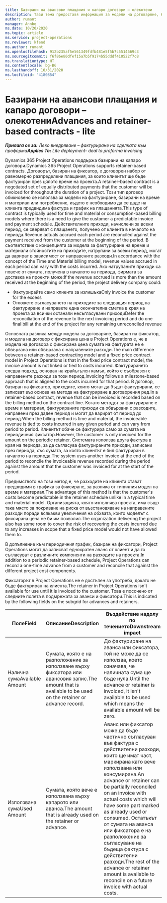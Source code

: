 ```yaml
---
title: Базирани на авансови плащания и капаро договори – олекотени
description: Тази тема предоставя информация за модели на договаряне, базирани на капаро, и аванси в Project Operations.
author: rumant
manager: Annbe
ms.date: 10/20/2020
ms.topic: article
ms.service: project-operations
ms.reviewer: kfend
ms.author: rumant
ms.openlocfilehash: 912b235af5e561349fdfb481e5f5b7c5514669c3
ms.sourcegitcommit: f6f86e80dfef15a7b5f9174b55dddf410522f7c8
ms.translationtype: HT
ms.contentlocale: bg-BG
ms.lasthandoff: 10/31/2020
ms.locfileid: "4180854"
---
```

# <a name="advances-and-retainer-based-contracts---lite"></a><span data-ttu-id="48050-103">Базирани на авансови плащания и капаро договори – олекотени</span><span class="sxs-lookup"><span data-stu-id="48050-103">Advances and retainer-based contracts - lite</span></span>


<span data-ttu-id="48050-104">_**Прилага се за:** Леко внедряване – фактуриране на сделката към проформа_</span><span class="sxs-lookup"><span data-stu-id="48050-104">_**Applies To:** Lite deployment- deal to proforma invoicing_</span></span>

<span data-ttu-id="48050-105">Dynamics 365 Project Operations поддържа базирани на капаро договори.</span><span class="sxs-lookup"><span data-stu-id="48050-105">Dynamics 365 Project Operations supports retainer-based contracts.</span></span> <span data-ttu-id="48050-106">Договорът, базиран на фиксатор, е договорен набор от равномерно разпределени плащания, за които клиентът ще бъде фактуриран през цялото време на проекта.</span><span class="sxs-lookup"><span data-stu-id="48050-106">A retainer-based contract is a negotiated set of equally distributed payments that the customer will be invoiced for throughout the duration of a project.</span></span> <span data-ttu-id="48050-107">Този тип договор обикновено се използва за модели на фактуриране, базирани на време и материал или потребление, където е необходимо да се даде на клиента предвидима фактура и график на плащанията.</span><span class="sxs-lookup"><span data-stu-id="48050-107">This type of contract is typically used for time and material or consumption-based billing models where there is a need to give the customer a predictable invoice and payment schedule.</span></span> <span data-ttu-id="48050-108">Действителните приходи, начислени за всеки период, се сверяват с плащането, получено от клиента в началото на периода.</span><span class="sxs-lookup"><span data-stu-id="48050-108">Revenue actuals accrued each period are reconciled against the payment received from the customer at the beginning of the period.</span></span> <span data-ttu-id="48050-109">В съответствие с концепцията за модела за фактуриране на време и материали стойностите на приходите, натрупани за всеки период, могат да варират в зависимост от направените разходи.</span><span class="sxs-lookup"><span data-stu-id="48050-109">In accordance with the concept of the Time and Material billing model, revenue values accrued in each period can vary with the costs incurred.</span></span> <span data-ttu-id="48050-110">Ако натрупаните приходи са повече от сумата, получена в началото на периода, фирмата за доставка на проекти може:</span><span class="sxs-lookup"><span data-stu-id="48050-110">If the revenue accrued is more than the amount received at the beginning of the period, the project delivery company could:</span></span>

- <span data-ttu-id="48050-111">Фактурирайте само клиента за излишъка</span><span class="sxs-lookup"><span data-stu-id="48050-111">Only invoice the customer for the excess</span></span> 
- <span data-ttu-id="48050-112">Отложете съгласуването на приходите за следващия период на фактуриране и направете една окончателна сметка в края на проекта за всички останали несъгласувани приходи</span><span class="sxs-lookup"><span data-stu-id="48050-112">Defer the reconciliation of the revenue to the next invoicing period and do one final bill at the end of the project for any remaining unreconciled revenue</span></span>

<span data-ttu-id="48050-113">Основната разлика между модела за договаряне, базиран на фиксатор, и модела на договор с фиксирана цена в Project Operations е, че в модела на договора с фиксирана цена сумата на фактурата не е обвързана или обвързана с направените разходи.</span><span class="sxs-lookup"><span data-stu-id="48050-113">The main difference between a retainer-based contracting model and a fixed price contract model in Project Operations is that in the fixed price contract model, the invoice amount is not linked or tied to costs incurred.</span></span> <span data-ttu-id="48050-114">Фактурирането следва подход, основан на крайъгълен камък, който е съобразен с направените разходи за този период.</span><span class="sxs-lookup"><span data-stu-id="48050-114">Invoicing follows a milestone-based approach that is aligned to the costs incurred for that period.</span></span> <span data-ttu-id="48050-115">В договор, базиран на фиксатор, приходите, които могат да бъдат фактурирани, се записват въз основа на метода на фактуриране в договорения ред.</span><span class="sxs-lookup"><span data-stu-id="48050-115">In a retainer-based contract, revenue that can be invoiced is recorded based on the billing method on the contract line.</span></span> <span data-ttu-id="48050-116">Когато методът за фактуриране е време и материал, фактурираните приходи са обвързани с разходите, направени през даден период и могат да варират от период до период.</span><span class="sxs-lookup"><span data-stu-id="48050-116">When the billing method is time and material, the invoiceable revenue is tied to costs incurred in any given period and can vary from period to period.</span></span> <span data-ttu-id="48050-117">Клиентът обаче се фактурира само за сумата на периодичния фиксатор.</span><span class="sxs-lookup"><span data-stu-id="48050-117">However, the customer is only invoiced for the amount on the periodic retainer.</span></span> <span data-ttu-id="48050-118">Системата използва друга фактура в края на периода, за да съгласува фактурираните приходи, записани през периода, със сумата, за която клиентът е бил фактуриран в началото на периода.</span><span class="sxs-lookup"><span data-stu-id="48050-118">The system uses another invoice at the end of the period to reconcile the invoiceable revenue recorded during the period against the amount that the customer was invoiced for at the start of the period.</span></span>

<span data-ttu-id="48050-119">Предимството на този метод е, че разходите на клиента стават предвидими в графика за фиксиране, за разлика от типичния модел на време и материал.</span><span class="sxs-lookup"><span data-stu-id="48050-119">The advantage of this method is that the customer's costs become predictable in the retainer schedule unlike in a typical time and material model.</span></span> <span data-ttu-id="48050-120">Организацията, която изпълнява проекта, има също така място за покриване на риска от възстановяване на направените разходи поради всякакви увеличения на обхвата, които моделът с фиксирана цена не би им позволил.</span><span class="sxs-lookup"><span data-stu-id="48050-120">The organization delivering the project also has some room to cover the risk of recovering the costs incurred due to any increases in scope that a fixed price model would not have allowed them to.</span></span>

<span data-ttu-id="48050-121">В допълнение към периодичния график, базиран на фиксатори, Project Operations могат да записват еднократен аванс от клиент и да го съгласуват с различните компоненти на разходите на проекта.</span><span class="sxs-lookup"><span data-stu-id="48050-121">In addition to a periodic retainer-based schedule, Project Operations can record a one-time advance from a customer and reconcile that against the different project cost components.</span></span>

<span data-ttu-id="48050-122">Фиксаторът в Project Operations не е достъпен за употреба, докато не бъде фактуриран на клиента.</span><span class="sxs-lookup"><span data-stu-id="48050-122">The retainer in Project Operations isn't available for use until it is invoiced to the customer.</span></span> <span data-ttu-id="48050-123">Това е посочено от следните полета в подмрежата за аванси и фиксатори.</span><span class="sxs-lookup"><span data-stu-id="48050-123">This is indicated by the following fields on the subgrid for advances and retainers.</span></span>

| <span data-ttu-id="48050-124">Поле</span><span class="sxs-lookup"><span data-stu-id="48050-124">Field</span></span> | <span data-ttu-id="48050-125">Описание</span><span class="sxs-lookup"><span data-stu-id="48050-125">Description</span></span> | <span data-ttu-id="48050-126">Въздействие надолу по течението</span><span class="sxs-lookup"><span data-stu-id="48050-126">Downstream impact</span></span> |
| --- | --- | --- |
| <span data-ttu-id="48050-127">Налична сума</span><span class="sxs-lookup"><span data-stu-id="48050-127">Available Amount</span></span> | <span data-ttu-id="48050-128">Сумата, която е на разположение за използване върху фиксатора или авансовия запис.</span><span class="sxs-lookup"><span data-stu-id="48050-128">The amount that is available to be used on the retainer or advance record.</span></span> | <span data-ttu-id="48050-129">До фактуриране на аванса или фиксатора, той не може да се използва, което означава, че наличната сума ще бъде нула.</span><span class="sxs-lookup"><span data-stu-id="48050-129">Until the advance or retainer is invoiced, it isn't available to be used which means the available amount will be zero.</span></span> |
| <span data-ttu-id="48050-130">Използвана сума</span><span class="sxs-lookup"><span data-stu-id="48050-130">Used Amount</span></span> | <span data-ttu-id="48050-131">Сумата, която вече е използвана върху капарото или аванса.</span><span class="sxs-lookup"><span data-stu-id="48050-131">The amount that is already used on the retainer or advance.</span></span> | <span data-ttu-id="48050-132">Аванс или фиксатор може да бъде частично съгласуван във фактура с действителни разходи, които ще имат част, маркирана като вече използвана или консумирана.</span><span class="sxs-lookup"><span data-stu-id="48050-132">An advance or retainer can be partially reconciled on an invoice with actual costs which will have some part marked as already used or consumed.</span></span> <span data-ttu-id="48050-133">Остатъкът от сумата на аванса или фиксатора е на разположение за съгласуване на бъдеща фактура с действителни разходи.</span><span class="sxs-lookup"><span data-stu-id="48050-133">The rest of the advance or retainer amount is available to reconcile on a future invoice with actual costs.</span></span> |
